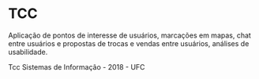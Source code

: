# TCC

Aplicação de pontos de interesse de usuários, marcações em mapas, chat entre usuários e propostas de trocas e vendas entre usuários, análises de usabilidade.

Tcc Sistemas de Informação - 2018 - UFC
